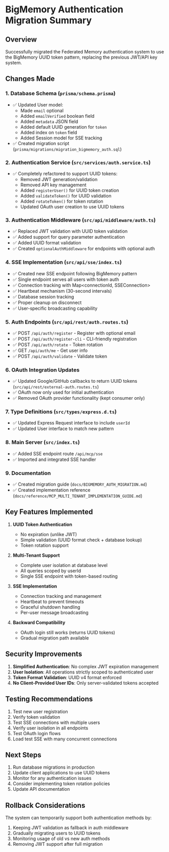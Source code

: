 # BigMemory Authentication Migration Summary

## Overview
Successfully migrated the Federated Memory authentication system to use the BigMemory UUID token pattern, replacing the previous JWT/API key system.

## Changes Made

### 1. Database Schema (`prisma/schema.prisma`)
- ✅ Updated User model:
  - Made `email` optional
  - Added `emailVerified` boolean field
  - Added `metadata` JSON field
  - Added default UUID generation for `token`
  - Added index on `token` field
  - Added Session model for SSE tracking
- ✅ Created migration script (`prisma/migrations/migration_bigmemory_auth.sql`)

### 2. Authentication Service (`src/services/auth.service.ts`)
- ✅ Completely refactored to support UUID tokens:
  - Removed JWT generation/validation
  - Removed API key management
  - Added `registerUser()` for UUID token creation
  - Added `validateToken()` for UUID validation
  - Added `rotateToken()` for token rotation
  - Updated OAuth user creation to use UUID tokens

### 3. Authentication Middleware (`src/api/middleware/auth.ts`)
- ✅ Replaced JWT validation with UUID token validation
- ✅ Added support for query parameter authentication
- ✅ Added UUID format validation
- ✅ Created `optionalAuthMiddleware` for endpoints with optional auth

### 4. SSE Implementation (`src/api/sse/index.ts`)
- ✅ Created new SSE endpoint following BigMemory pattern
- ✅ Single endpoint serves all users with token auth
- ✅ Connection tracking with Map<connectionId, SSEConnection>
- ✅ Heartbeat mechanism (30-second intervals)
- ✅ Database session tracking
- ✅ Proper cleanup on disconnect
- ✅ User-specific broadcasting capability

### 5. Auth Endpoints (`src/api/rest/auth.routes.ts`)
- ✅ POST `/api/auth/register` - Register with optional email
- ✅ POST `/api/auth/register-cli` - CLI-friendly registration
- ✅ POST `/api/auth/rotate` - Token rotation
- ✅ GET `/api/auth/me` - Get user info
- ✅ POST `/api/auth/validate` - Validate token

### 6. OAuth Integration Updates
- ✅ Updated Google/GitHub callbacks to return UUID tokens (`src/api/rest/external-auth.routes.ts`)
- ✅ OAuth now only used for initial authentication
- ✅ Removed OAuth provider functionality (kept consumer only)

### 7. Type Definitions (`src/types/express.d.ts`)
- ✅ Updated Express Request interface to include `userId`
- ✅ Updated User interface to match new pattern

### 8. Main Server (`src/index.ts`)
- ✅ Added SSE endpoint route `/api/mcp/sse`
- ✅ Imported and integrated SSE handler

### 9. Documentation
- ✅ Created migration guide (`docs/BIGMEMORY_AUTH_MIGRATION.md`)
- ✅ Created implementation reference (`docs/reference/MCP_MULTI_TENANT_IMPLEMENTATION_GUIDE.md`)

## Key Features Implemented

1. **UUID Token Authentication**
   - No expiration (unlike JWT)
   - Simple validation (UUID format check + database lookup)
   - Token rotation support

2. **Multi-Tenant Support**
   - Complete user isolation at database level
   - All queries scoped by userId
   - Single SSE endpoint with token-based routing

3. **SSE Implementation**
   - Connection tracking and management
   - Heartbeat to prevent timeouts
   - Graceful shutdown handling
   - Per-user message broadcasting

4. **Backward Compatibility**
   - OAuth login still works (returns UUID tokens)
   - Gradual migration path available

## Security Improvements

1. **Simplified Authentication**: No complex JWT expiration management
2. **User Isolation**: All operations strictly scoped to authenticated user
3. **Token Format Validation**: UUID v4 format enforced
4. **No Client-Provided User IDs**: Only server-validated tokens accepted

## Testing Recommendations

1. Test new user registration
2. Verify token validation
3. Test SSE connections with multiple users
4. Verify user isolation in all endpoints
5. Test OAuth login flows
6. Load test SSE with many concurrent connections

## Next Steps

1. Run database migrations in production
2. Update client applications to use UUID tokens
3. Monitor for any authentication issues
4. Consider implementing token rotation policies
5. Update API documentation

## Rollback Considerations

The system can temporarily support both authentication methods by:
1. Keeping JWT validation as fallback in auth middleware
2. Gradually migrating users to UUID tokens
3. Monitoring usage of old vs new auth methods
4. Removing JWT support after full migration